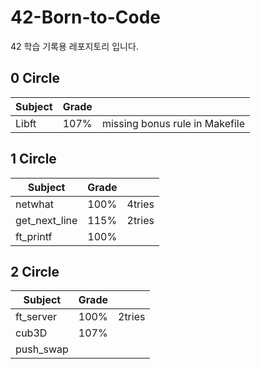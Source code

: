 # 42-Born-to-Code
42 학습 기록용 레포지토리 입니다.

## 0 Circle

| Subject | Grade |  | 
| ---------- | :--------- | :----------:
| Libft | 107% | missing bonus rule in Makefile |

## 1 Circle

| Subject | Grade |  | 
| ---------- | :--------- | :----------:
| netwhat | 100% | 4tries |
| get_next_line | 115% | 2tries |
| ft_printf | 100% |  |

## 2 Circle

| Subject | Grade |  | 
| ---------- | :--------- | :----------:
| ft_server | 100% | 2tries |
| cub3D | 107% |  |
| push_swap |  |  |
